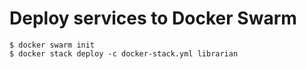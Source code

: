 # Deploy services to Docker Swarm

```
$ docker swarm init
$ docker stack deploy -c docker-stack.yml librarian
```
